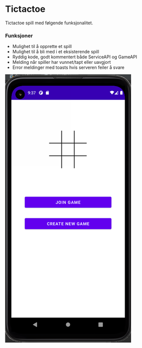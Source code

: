 # Tictactoe

Tictactoe spill med følgende funksjonalitet.

### Funksjoner
- Mulighet til å opprette et spill
- Mulighet til å bli med i et eksisterende spill
- Ryddig kode, godt kommentert både ServiceAPI og GameAPI
- Melding når spiller har vunnet/tapt eller uavgjort
- Error meldinger med toasts hvis serveren feiler å svare

![alt text](https://raw.githubusercontent.com/kamilernerd/Tictactoe/master/bilder/img1.png?token=AFY7P5BIMOUKDEYOHN3OZDDASGSHU)
